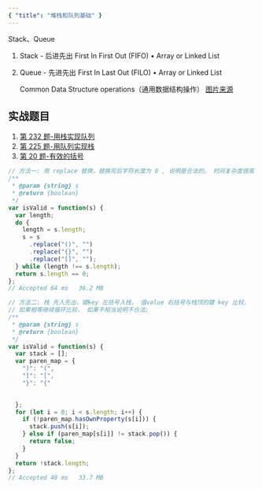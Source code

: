 ```yaml
---
{ "title": "堆栈和队列基础" }
---
```


Stack、Queue

1. Stack - 后进先出 First In First Out (FIFO) • Array or Linked List
2. Queue - 先进先出 First In Last Out (FILO) • Array or Linked List

   Common Data Structure operations（通用数据结构操作）
   [图片来源](https://www.bigocheatsheet.com)

## 实战题目

1. [第 232 题-用栈实现队列](https://leetcode.com/problems/implement-queue-using-stacks/solution/)
2. [第 225 题-用队列实现栈](https://leetcode.com/problems/implement-stack-using-queues/description/)
3. [第 20 题-有效的括号](https://leetcode.com/problems/valid-parentheses/description/)

```js
// 方法一: 用 replace 替换，替换完后字符长度为 0 , 说明是合法的。 时间复杂度很高
/**
 * @param {string} s
 * @return {boolean}
 */
var isValid = function(s) {
  var length;
  do {
    length = s.length;
    s = s
      .replace("()", "")
      .replace("{}", "")
      .replace("[]", "");
  } while (length !== s.length);
  return s.length == 0;
};
// Accepted	64 ms	36.2 MB
```

```js
// 方法二: 栈 先入先出，键key 左括号入栈， 值value 右括号与栈顶的键 key 比较，
// 如果相等继续循环比较， 如果不相当说明不合法;
/**
 * @param {string} s
 * @return {boolean}
 */
var isValid = function(s) {
  var stack = [];
  var paren_map = {
    ")": "(",
    "]": "[",
    "}": "{"

    
  };
  for (let i = 0; i < s.length; i++) {
    if (!paren_map.hasOwnProperty(s[i])) {
      stack.push(s[i]);
    } else if (paren_map[s[i]] != stack.pop()) {
      return false;
    }
  }
  return !stack.length;
};
// Accepted 40 ms	33.7 MB
```
